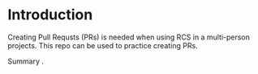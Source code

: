 # Introduction
Creating Pull Requsts (PRs) is needed when using RCS in a multi-person projects.
This repo can be used to practice creating PRs.

Summary
.